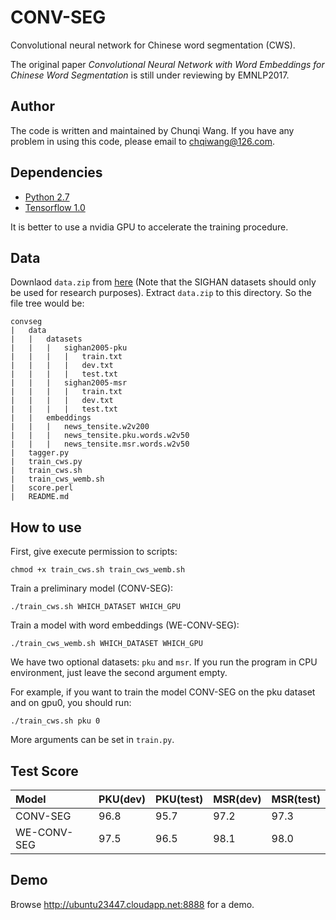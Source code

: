 # CONV-SEG
Convolutional neural network for Chinese word segmentation (CWS).

The original paper *Convolutional Neural Network with Word Embeddings for Chinese Word Segmentation* is still under reviewing by EMNLP2017.

## Author
The code is written and maintained by Chunqi Wang. If you have any problem in using this code, please email to <chqiwang@126.com>.

## Dependencies
* [Python 2.7](https://www.python.org/)
* [Tensorflow 1.0](https://www.tensorflow.org/)

It is better to use a nvidia GPU to accelerate the training procedure.

## Data
Downlaod `data.zip` from [here](https://drive.google.com/open?id=0B-f0oKMQIe6sQVNxeE9JeUJfQ0k) (Note that the SIGHAN datasets should only be used for research purposes). Extract `data.zip` to this directory. So the file tree would be:

	convseg
	|	data
	|	|	datasets
	|	|	|	sighan2005-pku
	|	|	|	|	train.txt
	|	|	|	|	dev.txt
	|	|	|	|	test.txt
	|	|	|	sighan2005-msr
	|	|	|	|	train.txt
	|	|	|	|	dev.txt
	|	|	|	|	test.txt
	|	|	embeddings
	|	|	|	news_tensite.w2v200
	|	|	|	news_tensite.pku.words.w2v50
	|	|	|	news_tensite.msr.words.w2v50
	|	tagger.py
	|	train_cws.py
	|	train_cws.sh
	|	train_cws_wemb.sh
	|	score.perl
	|	README.md

## How to use
First, give execute permission to scripts:

	chmod +x train_cws.sh train_cws_wemb.sh

Train a preliminary model (CONV-SEG):

	./train_cws.sh WHICH_DATASET WHICH_GPU
	
Train a model with word embeddings (WE-CONV-SEG):

	./train_cws_wemb.sh WHICH_DATASET WHICH_GPU
	
We have two optional datasets: `pku` and `msr`. If you run the program in CPU environment, just leave the second argument empty.

For example, if you want to train the model CONV-SEG on the pku dataset and on gpu0, you should run:

	./train_cws.sh pku 0
	
More arguments can be set in `train.py`.

## Test Score
| Model | PKU(dev) | PKU(test) | MSR(dev) | MSR(test) |
|:------|:---------|:----------|:---------|:----------|
| CONV-SEG | 96.8 | 95.7 | 97.2 | 97.3	|
| WE-CONV-SEG | 97.5 |	96.5	| 98.1 |	98.0 |

## Demo
Browse <http://ubuntu23447.cloudapp.net:8888> for a demo.
